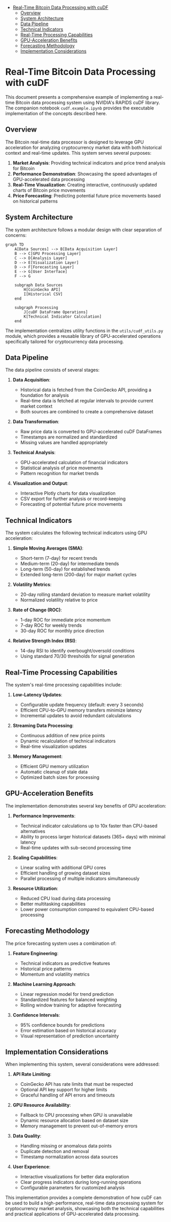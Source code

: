 <!-- toc -->

- [Real-Time Bitcoin Data Processing with cuDF](#real-time-bitcoin-data-processing-with-cudf)
  * [Overview](#overview)
  * [System Architecture](#system-architecture)
  * [Data Pipeline](#data-pipeline)
  * [Technical Indicators](#technical-indicators)
  * [Real-Time Processing Capabilities](#real-time-processing-capabilities)
  * [GPU-Acceleration Benefits](#gpu-acceleration-benefits)
  * [Forecasting Methodology](#forecasting-methodology)
  * [Implementation Considerations](#implementation-considerations)

<!-- tocstop -->

# Real-Time Bitcoin Data Processing with cuDF

This document presents a comprehensive example of implementing a real-time Bitcoin data processing system using NVIDIA's RAPIDS cuDF library. The companion notebook `cudf.example.ipynb` provides the executable implementation of the concepts described here.

## Overview

The Bitcoin real-time data processor is designed to leverage GPU acceleration for analyzing cryptocurrency market data with both historical context and real-time updates. This system serves several purposes:

1. **Market Analysis**: Providing technical indicators and price trend analysis for Bitcoin
2. **Performance Demonstration**: Showcasing the speed advantages of GPU-accelerated data processing
3. **Real-Time Visualization**: Creating interactive, continuously updated charts of Bitcoin price movements
4. **Price Forecasting**: Predicting potential future price movements based on historical patterns

## System Architecture

The system architecture follows a modular design with clear separation of concerns:

```mermaid
graph TD
    A[Data Sources] --> B[Data Acquisition Layer]
    B --> C[GPU Processing Layer]
    C --> D[Analysis Layer]
    D --> E[Visualization Layer]
    D --> F[Forecasting Layer]
    E --> G[User Interface]
    F --> G
    
    subgraph Data Sources
        H[CoinGecko API]
        I[Historical CSV]
    end
    
    subgraph Processing
        J[cuDF DataFrame Operations]
        K[Technical Indicator Calculation]
    end
```

The implementation centralizes utility functions in the `utils/cudf_utils.py` module, which provides a reusable library of GPU-accelerated operations specifically tailored for cryptocurrency data processing.

## Data Pipeline

The data pipeline consists of several stages:

1. **Data Acquisition**:
   - Historical data is fetched from the CoinGecko API, providing a foundation for analysis
   - Real-time data is fetched at regular intervals to provide current market context
   - Both sources are combined to create a comprehensive dataset

2. **Data Transformation**:
   - Raw price data is converted to GPU-accelerated cuDF DataFrames
   - Timestamps are normalized and standardized
   - Missing values are handled appropriately

3. **Technical Analysis**:
   - GPU-accelerated calculation of financial indicators
   - Statistical analysis of price movements
   - Pattern recognition for market trends

4. **Visualization and Output**:
   - Interactive Plotly charts for data visualization
   - CSV export for further analysis or record-keeping
   - Forecasting of potential future price movements

## Technical Indicators

The system calculates the following technical indicators using GPU acceleration:

1. **Simple Moving Averages (SMA)**:
   - Short-term (7-day) for recent trends
   - Medium-term (20-day) for intermediate trends
   - Long-term (50-day) for established trends
   - Extended long-term (200-day) for major market cycles

2. **Volatility Metrics**:
   - 20-day rolling standard deviation to measure market volatility
   - Normalized volatility relative to price

3. **Rate of Change (ROC)**:
   - 1-day ROC for immediate price momentum
   - 7-day ROC for weekly trends
   - 30-day ROC for monthly price direction

4. **Relative Strength Index (RSI)**:
   - 14-day RSI to identify overbought/oversold conditions
   - Using standard 70/30 thresholds for signal generation

## Real-Time Processing Capabilities

The system's real-time processing capabilities include:

1. **Low-Latency Updates**:
   - Configurable update frequency (default: every 3 seconds)
   - Efficient CPU-to-GPU memory transfers minimize latency
   - Incremental updates to avoid redundant calculations

2. **Streaming Data Processing**:
   - Continuous addition of new price points
   - Dynamic recalculation of technical indicators
   - Real-time visualization updates

3. **Memory Management**:
   - Efficient GPU memory utilization
   - Automatic cleanup of stale data
   - Optimized batch sizes for processing

## GPU-Acceleration Benefits

The implementation demonstrates several key benefits of GPU acceleration:

1. **Performance Improvements**:
   - Technical indicator calculations up to 10x faster than CPU-based alternatives
   - Ability to process larger historical datasets (365+ days) with minimal latency
   - Real-time updates with sub-second processing time

2. **Scaling Capabilities**:
   - Linear scaling with additional GPU cores
   - Efficient handling of growing dataset sizes
   - Parallel processing of multiple indicators simultaneously

3. **Resource Utilization**:
   - Reduced CPU load during data processing
   - Better multitasking capabilities
   - Lower power consumption compared to equivalent CPU-based processing

## Forecasting Methodology

The price forecasting system uses a combination of:

1. **Feature Engineering**:
   - Technical indicators as predictive features
   - Historical price patterns
   - Momentum and volatility metrics

2. **Machine Learning Approach**:
   - Linear regression model for trend prediction
   - Standardized features for balanced weighting
   - Rolling window training for adaptive forecasting

3. **Confidence Intervals**:
   - 95% confidence bounds for predictions
   - Error estimation based on historical accuracy
   - Visual representation of prediction uncertainty

## Implementation Considerations

When implementing this system, several considerations were addressed:

1. **API Rate Limiting**:
   - CoinGecko API has rate limits that must be respected
   - Optional API key support for higher limits
   - Graceful handling of API errors and timeouts

2. **GPU Resource Availability**:
   - Fallback to CPU processing when GPU is unavailable
   - Dynamic resource allocation based on dataset size
   - Memory management to prevent out-of-memory errors

3. **Data Quality**:
   - Handling missing or anomalous data points
   - Duplicate detection and removal
   - Timestamp normalization across data sources

4. **User Experience**:
   - Interactive visualizations for better data exploration
   - Clear progress indicators during long-running operations
   - Configurable parameters for customized analysis

This implementation provides a complete demonstration of how cuDF can be used to build a high-performance, real-time data processing system for cryptocurrency market analysis, showcasing both the technical capabilities and practical applications of GPU-accelerated data processing. 